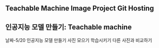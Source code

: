 ## Teachable Machine Image Project Git Hosting
## 인공지능 모델 만들기: Teachable machine
날짜-5/20
인공지능 모델 만들기
사진 모으기
학습시키기
다른 사진과 비교하기
